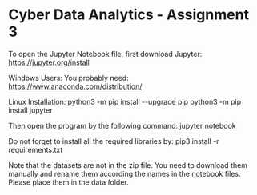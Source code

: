 # Cyber Data Analytics - Assignment 3
To open the Jupyter Notebook file, first download Jupyter: https://jupyter.org/install

Windows Users:
You probably need: https://www.anaconda.com/distribution/

Linux Installation:
python3 -m pip install --upgrade pip
python3 -m pip install jupyter

Then open the program by the following command: 
jupyter notebook

Do not forget to install all the required libraries by:
pip3 install -r requirements.txt

Note that the datasets are not in the zip file. You need to download them manually and rename them according the names in the notebook files. Please place them in the data folder.
